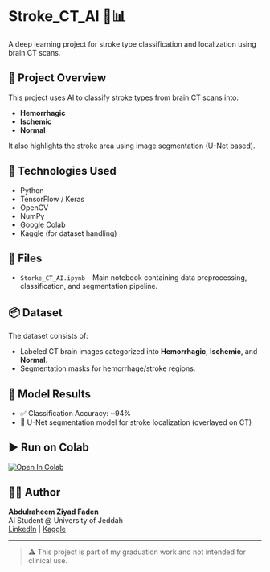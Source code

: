 # Stroke_CT_AI 🧠📊

A deep learning project for stroke type classification and localization using brain CT scans.

## 🧠 Project Overview

This project uses AI to classify stroke types from brain CT scans into:
- **Hemorrhagic**
- **Ischemic**
- **Normal**

It also highlights the stroke area using image segmentation (U-Net based).

## 🚀 Technologies Used
- Python
- TensorFlow / Keras
- OpenCV
- NumPy
- Google Colab
- Kaggle (for dataset handling)

## 📁 Files
- `Storke_CT_AI.ipynb` – Main notebook containing data preprocessing, classification, and segmentation pipeline.

## 📦 Dataset
The dataset consists of:
- Labeled CT brain images categorized into **Hemorrhagic**, **Ischemic**, and **Normal**.
- Segmentation masks for hemorrhage/stroke regions.

## 🧪 Model Results
- ✅ Classification Accuracy: ~94%
- 🧠 U-Net segmentation model for stroke localization (overlayed on CT)

## ▶️ Run on Colab
[![Open In Colab](https://colab.research.google.com/assets/colab-badge.svg)](https://colab.research.google.com/github/7a7aa/Stroke_CT_AI/blob/main/Storke_CT_AI.ipynb)

## 👨‍💻 Author
**Abdulraheem Ziyad Faden**  
AI Student @ University of Jeddah  
[LinkedIn](https://www.linkedin.com/in/abdulraheem-faden/) | [Kaggle](https://www.kaggle.com/abdulraheemfaden)

---

> ⚠️ This project is part of my graduation work and not intended for clinical use.
